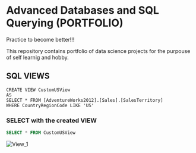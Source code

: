 # Advanced Databases and SQL Querying (PORTFOLIO)
Practice to become better!!!

This repository contains portfolio of data science projects for the purpouse of self learnig and hobby.

## SQL VIEWS

```T-SQL
CREATE VIEW CustomUSView
AS
SELECT * FROM [AdventureWorks2012].[Sales].[SalesTerritory]
WHERE CountryRegionCode LIKE 'US'
```
### SELECT with the created VIEW
```SQL
SELECT * FROM CustomUSView
```
![View_1](https://github.com/GeeHouseCode/AdvancedSQLQuerying/assets/110656951/c2b09409-d4d8-430b-9b92-ea4a0aabd8f8)

